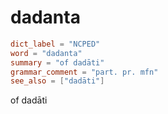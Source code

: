 # dadanta

``` toml
dict_label = "NCPED"
word = "dadanta"
summary = "of dadāti"
grammar_comment = "part. pr. mfn"
see_also = ["dadāti"]
```

of dadāti

